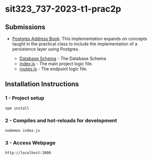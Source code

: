 # sit323_737-2023-t1-prac2p

## Submissions
- [Postgres Address Book](/express-api-pg/): This implementation expands on concepts taught in the practical class to include the implementation of a persistence layer using Postgres.

    - [Database Schema](/express-api-pg/express-api-pg.sql) - The Database Schema   
    - [index.js](/express-api-pg/index.js) - The main project logic file.
    - [routes.js](/express-api-pg/routes.js) - The endpoint logic file.

## Installation Instructions

### 1 - Project setup
```
npm install
```

### 2 - Compiles and hot-reloads for development
```
nodemon index.js
```

### 3 - Access Webpage
```
http://localhost:3000
```
